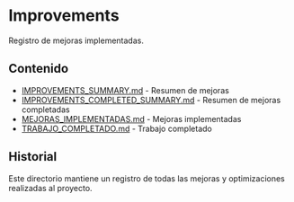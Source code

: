 # Improvements

Registro de mejoras implementadas.

## Contenido

- [IMPROVEMENTS_SUMMARY.md](./IMPROVEMENTS_SUMMARY.md) - Resumen de mejoras
- [IMPROVEMENTS_COMPLETED_SUMMARY.md](./IMPROVEMENTS_COMPLETED_SUMMARY.md) - Resumen de mejoras completadas
- [MEJORAS_IMPLEMENTADAS.md](./MEJORAS_IMPLEMENTADAS.md) - Mejoras implementadas
- [TRABAJO_COMPLETADO.md](./TRABAJO_COMPLETADO.md) - Trabajo completado

## Historial

Este directorio mantiene un registro de todas las mejoras y optimizaciones realizadas al proyecto.
